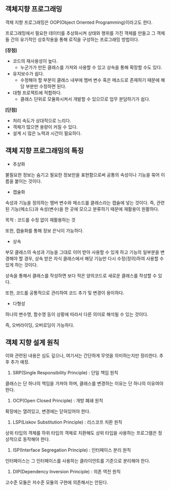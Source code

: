 ## 객체지향 프로그래밍

객체 지향 프로그래밍은 OOP(Object Oriented Programming)이라고도 한다.

프로그래밍에서 필요한 데이터를 추상화시켜 상태와 행위를 가진 객체를 만들고 그 객체들 간의 유기적인 상호작용을 통해 로직을 구성하는 프로그래밍 방법이다.

**[장점]**

- 코드의 재사용성이 높다.
  - 누군가가 만든 클래스를 가져와 사용할 수 있고 상속을 통해 확장할 수도 있다.
- 유지보수가 쉽다.
  - 수정해야 할 부분이 클래스 내부에 멤버 변수 혹은 메소드로 존재하기 때문에 해당 부분만 수정하면 된다.
- 대형 프로젝트에 적합하다.
  - 클래스 단위로 모듈화시켜서 개발할 수 있으므로 업무 분담하기가 쉽다.

**[단점]**

- 처리 속도가 상대적으로 느리다.
- 객체가 많으면 용량이 커질 수 있다.
- 설계 시 많은 노력과 시간이 필요하다.

## 객체 지향 프로그래밍의 특징

- 추상화

불필요한 정보는 숨기고 필요한 정보만을 표현함으로써 공통의 속성이나 기능을 묶어 이름을 붙이는 것이다.

- 캡슐화

속성과 기능을 정의하는 멤버 변수와 메소드를 클래스라는 캡슐에 넣는 것이다. 즉, 관련된 기능(메소드)과 속성(변수)을 한 곳에 모으고 분류하기 때문에 재활용이 원활하다.

목적 : 코드를 수정 없이 재활용하는 것

또한, 캡슐화를 통해 정보 은닉이 가능하다.

- 상속

부모 클래스의 속성과 기능을 그대로 이어 받아 사용할 수 있게 하고 기능의 일부분을 변경해야 할 경우, 상속 받은 자식 클래스에서 해당 기능만 다시 수정(정의)하여 사용할 수 있게 하는 것이다.

상속을 통해서 클래스를 작성하면 보다 적은 양의코드로 새로운 클래스를 작성할 수 있다.

또한, 코드를 공통적으로 관리하여 코드 추가 및 변경이 용이하다.

- 다형성

하나의 변수명, 함수명 등이 상황에 따라서 다른 의미로 해석될 수 있는 것이다.

즉, 오버라이딩, 오버로딩이 가능하다.

## 객체 지향 설계 원칙

이와 관련된 내용은 심도 깊으나, 여기서는 간단하게 무엇을 의미하는지만 정리한다. 추후 추가 예정.

1. SRP(Single Responsibility Principle) : 단일 책임 원칙

클래스는 단 하나의 책임을 가져야 하며, 클래스를 변경하는 이유는 단 하나의 이유여야 한다.

1. OCP(Open Closed Principle) : 개방 폐쇄 원칙

확장에는 열려있고, 변경에는 닫혀있어야 한다.

1. LSP(Liskov Substitution Principle) : 리스코프 치환 원칙

상위 타입의 객체를 하위 타입의 객체로 치환해도 상위 타입을 사용하는 프로그램은 정상적으로 동작해야 한다.

1. ISP(Interface Segregation Principle) : 인터페이스 분리 원칙

인터페이스는 그 인터페이스를 사용하는 클라이언트를 기준으로 분리해야 한다.

1. DIP(Dependency Inversion Principle) : 의존 역전 원칙

고수준 모듈은 저수준 모듈의 구현에 의존해서는 안된다.